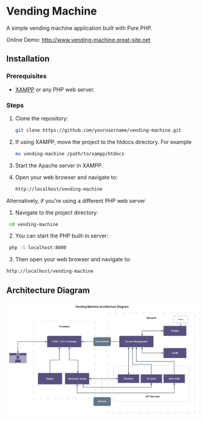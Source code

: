 # Vending Machine

A simple vending machine application built with Pure PHP.

Online Demo: http://www.vending-machine.great-site.net

## Installation

### Prerequisites

- [XAMPP](https://www.apachefriends.org/index.html) or any PHP web server.

### Steps

1. Clone the repository:
   ````sh
   git clone https://github.com/yourusername/vending-machine.git
   ````

2. If using XAMPP, move the project to the htdocs directory. For example
   ````sh
   mv vending-machine /path/to/xampp/htdocs
   ````

3. Start the Apache server in XAMPP.
4. Open your web browser and navigate to:
   ````sh
   http://localhost/vending-machine
    ````


Alternatively, if you're using a different PHP web server
1. Navigate to the project directory:
  ````sh
   cd vending-machine
   ````
2. You can start the PHP built-in server:
  ````sh
   php -S localhost:8000
   ````
3. Then open your web browser and navigate to:
  ````sh
  http://localhost/vending-machine
   ````

## Architecture Diagram
![Architecture](https://github.com/tchinlapha/vending-machine/blob/main/assets/img/architecture.png?raw=true)

